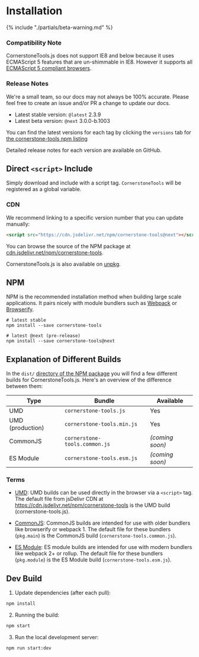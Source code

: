 # Installation

{% include "./partials/beta-warning.md" %}

### Compatibility Note

CornerstoneTools.js does not support IE8 and below because it uses ECMAScript 5 features that are un-shimmable in IE8. However it supports all [ECMAScript 5 compliant browsers](https://caniuse.com/#feat=es5).

### Release Notes

We're a small team, so our docs may not always be 100% accurate. Please feel free to create an issue and/or PR a change to update our docs.

- Latest stable version: `@latest` 2.3.9
- Latest beta version: `@next` 3.0.0-b.1003

You can find the latest versions for each tag by clicking the `versions` tab for [the cornerstone-tools npm listing](https://www.npmjs.com/package/cornerstone-tools)

Detailed release notes for each version are available on GitHub.

## Direct `<script>` Include

Simply download and include with a script tag. `CornerstoneTools` will be registered as a global variable.

### CDN

We recommend linking to a specific version number that you can update manually:

```html
<script src="https://cdn.jsdelivr.net/npm/cornerstone-tools@next"></script>
```

You can browse the source of the NPM package at [cdn.jsdelivr.net/npm/cornerstone-tools](https://cdn.jsdelivr.net/npm/cornerstone-tools@next).

CornerstoneTools.js is also available on [unpkg](https://unpkg.com/cornerstone-tools).

## NPM

NPM is the recommended installation method when building large scale applications. It pairs nicely with module bundlers such as [Webpack](https://webpack.js.org/) or [Browserify](http://browserify.org/).

```shell
# latest stable
npm install --save cornerstone-tools

# latest @next (pre-release)
npm install --save cornerstone-tools@next
```

## Explanation of Different Builds

In the `dist/` [directory of the NPM package](https://cdn.jsdelivr.net/npm/cornerstone-tools/dist/) you will find a few different builds for CornerstoneTools.js. Here's an overview of the difference between them:

| Type             | Bundle                        | Available       |
| ---------------- | ----------------------------- | --------------- |
| UMD              | `cornerstone-tools.js`        | Yes             |
| UMD (production) | `cornerstone-tools.min.js`    | Yes             |
| CommonJS         | `cornerstone-tools.common.js` | _(coming soon)_ |
| ES Module        | `cornerstone-tools.esm.js`    | _(coming soon)_ |

### Terms

- [UMD](https://github.com/umdjs/umd): UMD builds can be used directly in the browser via a `<script>` tag. The default file from jsDelivr CDN at https://cdn.jsdelivr.net/npm/cornerstone-tools is the UMD build (cornerstone-tools.js).

- [CommonJS](http://wiki.commonjs.org/wiki/Modules/1.1): CommonJS builds are intended for use with older bundlers like browserify or webpack 1. The default file for these bundlers (`pkg.main`) is the CommonJS build (`cornerstone-tools.common.js`).

- [ES Module](http://exploringjs.com/es6/ch_modules.html): ES module builds are intended for use with modern bundlers like webpack 2+ or rollup. The default file for these bundlers (`pkg.module`) is the ES Module build (`cornerstone-tools.esm.js`).

## Dev Build

1. Update dependencies (after each pull):

```bash
npm install
```

2. Running the build:

```bash
npm start
```

3. Run the local development server:

```bash
npm run start:dev
```
